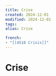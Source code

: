 ```yaml
---
title: Crise
created: 2024-12-01
modified: 2024-12-01
tags: 
alias: Crise

french:
- "[[4516 Crisis]]"
---
```

# Crise
